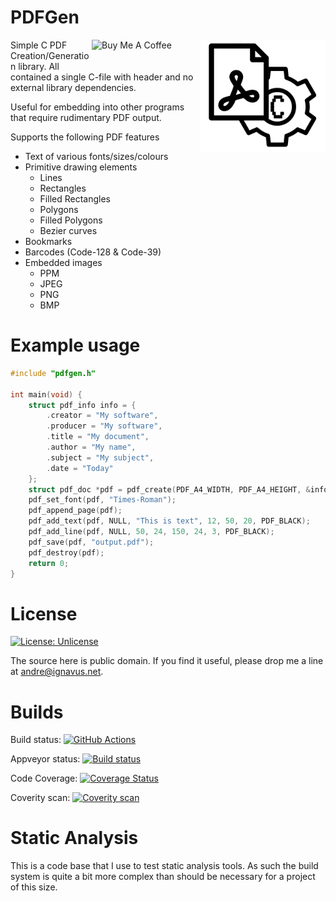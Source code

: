 PDFGen
======
<img src="/pdfgen_logo.png" alt="PDFGen Logo" width="200" align="right"/>

<a href="https://www.buymeacoffee.com/EstIgnavus" target="_blank"><img src="https://cdn.buymeacoffee.com/buttons/default-orange.png" alt="Buy Me A Coffee" height="41" width="174" align="right"></a>

Simple C PDF Creation/Generation library.
All contained a single C-file with header and no external library dependencies.

Useful for embedding into other programs that require rudimentary PDF output.

Supports the following PDF features
* Text of various fonts/sizes/colours
* Primitive drawing elements
    * Lines
    * Rectangles
    * Filled Rectangles
    * Polygons
    * Filled Polygons
    * Bezier curves
* Bookmarks
* Barcodes (Code-128 & Code-39)
* Embedded images
    * PPM
    * JPEG
    * PNG
    * BMP

Example usage
=============
```c
#include "pdfgen.h"

int main(void) {
    struct pdf_info info = {
        .creator = "My software",
        .producer = "My software",
        .title = "My document",
        .author = "My name",
        .subject = "My subject",
        .date = "Today"
    };
    struct pdf_doc *pdf = pdf_create(PDF_A4_WIDTH, PDF_A4_HEIGHT, &info);
    pdf_set_font(pdf, "Times-Roman");
    pdf_append_page(pdf);
    pdf_add_text(pdf, NULL, "This is text", 12, 50, 20, PDF_BLACK);
    pdf_add_line(pdf, NULL, 50, 24, 150, 24, 3, PDF_BLACK);
    pdf_save(pdf, "output.pdf");
    pdf_destroy(pdf);
    return 0;
}
```

License
=======
[![License: Unlicense](https://img.shields.io/badge/license-Unlicense-blue.svg)](http://unlicense.org/)

The source here is public domain.
If you find it useful, please drop me a line at andre@ignavus.net.

Builds
======
Build status: [![GitHub Actions](https://github.com/AndreRenaud/PDFGen/workflows/Build%20and%20Test/badge.svg)](https://github.com/AndreRenaud/PDFGen/actions)

Appveyor status: [![Build status](https://ci.appveyor.com/api/projects/status/3qpsmr06xg5gx74j/branch/master?svg=true)](https://ci.appveyor.com/project/AndreRenaud/pdfgen/branch/master)

Code Coverage: [![Coverage Status](https://coveralls.io/repos/github/AndreRenaud/PDFGen/badge.svg?branch=master)](https://coveralls.io/github/AndreRenaud/PDFGen?branch=master)

Coverity scan: [![Coverity scan](https://scan.coverity.com/projects/11942/badge.svg)](https://scan.coverity.com/projects/andrerenaud-pdfgen)

Static Analysis
===============
This is a code base that I use to test static analysis tools. As such the build system is quite a bit more complex than should be necessary for a project of this size.
